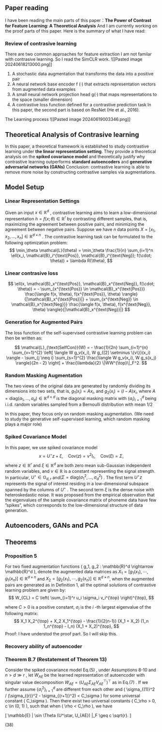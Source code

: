 ## Paper reading 
I have been reading the main parts of this paper：**The Power of Contrast for Feature Learning: A Theoretical Analysis**  And I am currently working on the proof parts of this paper. Here is the summary of what I have read:

### Review of contrasive learning
There are two common approaches for feature extraction I am not familar with contrasive learning. So I read the SimCLR work.
![[Pasted image 20240618213000.png]]
1. A stochastic data augmentation that transforms the data into a positive pair
2. A neural network base encoder f (·) that extracts representation vectors from augmented data examples
3. A small neural network projection head g(·) that maps representations to the space (smaller dimension)
4. A contrastive loss function defined for a contrastive prediction task
In this paper, the second part is based on ResNet (He et al., 2016).

The Learning process
![[Pasted image 20240619003346.png]]
## Theoretical Analysis of Contrasive learning

In this paper, a theoretical framework is established to study contrastive learning under **the linear representation setting**. They provide a theoretical analysis on the **spiked covariance model** and theoretically justify why contrastive learning outperforms **standard autoencoders** and **generative adversarial networks (GANs)** 
Conclusion: contrastive learning is able to remove more noise by constructing contrastive samples via augmentations.
## Model Setup
### Linear Representation Settings

Given an input  $x \in \mathbb{R}^d$ , contrastive learning aims to learn a low-dimensional representation $h = f(x; \theta) \in \mathbb{R}^r$ by contrasting different samples, that is, maximizing the agreement between positive pairs, and minimizing the agreement between negative pairs. Suppose we have $n$ data points  $X = [x_1, x_2, \ldots, x_n] \in \mathbb{R}^{d \times n}$ . The contrastive learning task can be formulated to the following optimization problem: 
$$
\min_\theta \mathcal{L}(\theta) = \min_\theta \frac{1}{n} \sum_{i=1}^n \ell(x_i, \mathcal{B}_i^{\text{Pos}}, \mathcal{B}_i^{\text{Neg}}; f(\cdot; \theta)) + \lambda R(\theta),
$$
### Linear contrasive loss
$$ 
\ell(x, \mathcal{B}_x^{\text{Pos}}, \mathcal{B}_x^{\text{Neg}}, f(\cdot; \theta)) = - \sum_{x^{\text{Pos}} \in \mathcal{B}_x^{\text{Pos}}} \frac{\langle f(x, \theta), f(x^{\text{Pos}}, \theta) \rangle}{|\mathcal{B}_x^{\text{Pos}}|} + \sum_{x^{\text{Neg}} \in \mathcal{B}_x^{\text{Neg}}} \frac{\langle f(x, \theta), f(x^{\text{Neg}}, \theta) \rangle}{|\mathcal{B}_x^{\text{Neg}}|}
$$

### Generation for Augmented Pairs 
The loss function of the self-supervised contrastive learning problem can then be written as: 

$$ \mathcal{L}_{\text{SelfCon}}(W) = - \frac{1}{2n} \sum_{i=1}^{n} \sum_{v=1}^{2} \left[ \langle W g_v(x_i), W g_{[2] \setminus \{v\}}(x_i) \rangle - \sum_{j \neq i} \sum_{s=1}^{2} \frac{\langle W g_v(x_i), W g_s(x_j) \rangle}{2n - 2} \right] + \frac{\lambda}{2} \|WW^{\top}\|_F^2.
$$
### Random Masking Augmentation
The two views of the original data are generated by randomly dividing its dimensions into two sets, that is, $g_1(x_i) = A x_i$, and $g_2(x_i) = (I - A) x_i$, where $A = \text{diag}(a_1, \ldots, a_d) \in \mathbb{R}^{d \times d}$ is the diagonal masking matrix with $\{a_i\}_{i=1}^{d}$ being i.i.d. random variables sampled from a Bernoulli distribution with mean $1/2$ 

In this paper, they focus only on random masking augmentation. (We need to study the generative self-supervised learning, which random masking plays a major role)

### Spiked Covariance Model
In this paper, we use spiked covariance model
$$ 
x = U^\star z + \xi, \quad \text{Cov}(z) = \nu^2 I_r, \quad \text{Cov}(\xi) = \Sigma, 
$$
where $z \in \mathbb{R}^r$ and $\xi \in \mathbb{R}^d$  are both zero mean sub-Gaussian independent random variables, and  $\nu \in \mathbb{R}$  is a constant representing the signal strength. In particular,  $U^\star \in \mathbb{O}_{d,r}$  and$(\Sigma = \text{diag}(\sigma_1^2, \ldots, \sigma_d^2)$ . The first term  $U^\star z$  represents the signal of interest residing in a low-dimensional subspace spanned by the columns of  $U^\star$ . The second term $\xi$ is the dense noise with heteroskedastic noise. 
It was proposed from the empirical observation that the eigenvalues of the sample covariance matrix of phoneme data have few ”spikes”, which corresponds to the low-dimensional structure of data generation.
## Autoencoders, GANs and PCA


## Theorems
### Proposition 5 
For two fixed augmentation functions \( g_1, g_2 : \mathbb{R}^d \rightarrow \mathbb{R}^d \), denote the augmented data matrices as  $X_1 = [g_1(x_1), \cdots, g_1(x_n)] \in \mathbb{R}^{d \times n}$  and  $X_2 = [g_2(x_1), \cdots, g_2(x_n)] \in \mathbb{R}^{d \times n}$, when the augmented pairs are generated as in Definition 1, all the optimal solutions of contrastive learning problem are given by:
$$
W_{CL} = C \left( \sum_{i=1}^r u_i \sigma_i v_i^{\top} \right)^{\top}, 
$$


where  $C > 0$  is a positive constant,  $\sigma_i$  is the $i$ -th largest eigenvalue of the following matrix:
$$
 X_1 X_2^{\top} + X_2 X_1^{\top} - \frac{1}{2(n-1)} (X_1 + X_2) (1_n 1_n^{\top} - I_n) (X_1 + X_2)^{\top}, 
$$
Proof: I have understod the proof part. So I will skip this.

### Recovery ability of autoencoder
### Theorem B.7 (Restatement of Theorem 13)

Consider the spiked covariance model  $\text{Eq.}(5)$ , under Assumptions 8-10 and  $n > d \gg r$ , let  $W_{AE}$ be the learned representation of autoencoder with singular value decomposition $W_{AE} = (U_{AE} \Sigma_{AE} V_{AE}^\top)^\top$  as in $\text{Eq.}(7)$ . If we further assume $\{ \sigma_i^2 \}_{i=1}^d$  are different from each other and \( \sigma_{(1)}^2 / (\sigma_{(r)}^2 - \sigma_{(r+1)}^2) < C_\sigma \) for some universal constant \( C_\sigma \). Then there exist two universal constants \( C_\rho > 0, c \in (0, 1) \), such that when \( \rho < C_\rho \), we have

\[ 
\mathbb{E} \| \sin \Theta (U^\star, U_{AE}) \|_F \geq c \sqrt{r}.
\]

(38)
